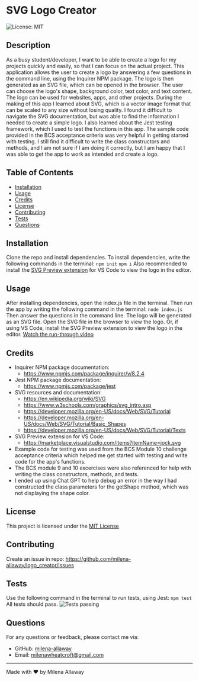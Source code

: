 # SVG Logo Creator
![License: MIT](https://img.shields.io/badge/License-MIT-yellow.svg)

## Description
As a busy student/developer, I want to be able to create a logo for my projects quickly and easily, so that I can focus on the actual project. This application allows the user to create a logo by answering a few questions in the command line, using the Inquirer NPM package. The logo is then generated as an SVG file, which can be opened in the browser. The user can choose the logo's shape, background color, text color, and text content. The logo can be used for websites, apps, and other projects.
During the making of this app I learned about SVG, which is a vector image format that can be scaled to any size without losing quality. I found it difficult to navigate the SVG documentation, but was able to find the information I needed to create a simple logo.
I also learned about the Jest testing framework, which I used to test the functions in this app. The sample code provided in the BCS acceptance criteria was very helpful in getting started with testing.
I still find it difficult to write the class constructors and methods, and I am not sure if I am doing it correctly, but I am happy that I was able to get the app to work as intended and create a logo.


## Table of Contents

- [Installation](#Installation)
- [Usage](#Usage)
- [Credits](#Credits)
- [License](#License)
- [Contributing](#Contributing)
- [Tests](#Tests)
- [Questions](#Questions)


## Installation
Clone the repo and install dependencies. To install dependencies, write the following commands in the terminal:
```npm init``` ```npm i```
Also recommended to install the [SVG Preview extension](https://marketplace.visualstudio.com/items?itemName=jock.svg) for VS Code to view the logo in the editor.

## Usage
After installing dependencies, open the index.js file in the terminal. Then run the app by writing the following command in the terminal:
```node index.js```
Then answer the questions in the command line. The logo will be generated as an SVG file. Open the SVG file in the browser to view the logo. Or, if using VS Code, install the SVG Preview extension to view the logo in the editor.
[Watch the run-through video](https://drive.google.com/file/d/1Copwn2xwg8rBMnJ7cRYPLpnfV7Tr6O7Q/view)

## Credits
- Inquirer NPM package documentation: 
  - https://www.npmjs.com/package/inquirer/v/8.2.4
- Jest NPM package documentation: 
  - https://www.npmjs.com/package/jest
- SVG resources and documentation:
  - https://en.wikipedia.org/wiki/SVG
  - https://www.w3schools.com/graphics/svg_intro.asp
  - https://developer.mozilla.org/en-US/docs/Web/SVG/Tutorial
  - https://developer.mozilla.org/en-US/docs/Web/SVG/Tutorial/Basic_Shapes
  - https://developer.mozilla.org/en-US/docs/Web/SVG/Tutorial/Texts
- SVG Preview extension for VS Code: 
  - https://marketplace.visualstudio.com/items?itemName=jock.svg
- Example code for testing was used from the BCS Module 10 challenge acceptance criteria which helped me get started with testing and write code for the app's functions. 
- The BCS module 9 and 10 excercises were also referenced for help with writing the class constructors, methods, and tests.
- I ended up using Chat GPT to help debug an error in the way I had constructed the class parameters for the getShape method, which was not displaying the shape color.


## License
  This project is licensed under the [MIT License](https://opensource.org/licenses/MIT)

## Contributing
Create an issue in repo: https://github.com/milena-allaway/logo_creator/issues

## Tests
Use the following command in the terminal to run tests, using Jest:
```npm test```
All tests should pass.
![Tests passing](./assets/testScreenshot.png)

## Questions
For any questions or feedback, please contact me via:
- GitHub: [milena-allaway](https://github.com/milena-allaway)
- Email: [milenawheatcroft@gmail.com](mailto:milenawheatcroft@gmail.com)

***

Made with ❤️ by Milena Allaway
